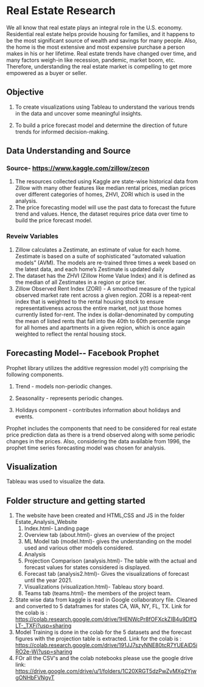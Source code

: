 # Real Estate Research

We all know that real estate plays an integral role in the U.S. economy. Residential real estate helps provide housing for families, and it happens to be the most significant source of wealth and savings for many people. Also, the home is the most extensive and most expensive purchase a person makes in his or her lifetime. Real estate trends have changed over time, and many factors weigh-in like recession, pandemic, market boom, etc. Therefore, understanding the real estate market is compelling to get more empowered as a buyer or seller.

## Objective

1. To create visualizations using Tableau to understand the various trends in the data and uncover some meaningful insights.

2. To build a price forecast model and determine the direction of future trends for informed decision-making.

## Data Understanding and Source

### Source- https://www.kaggle.com/zillow/zecon

1. The resources collected using Kaggle are state-wise historical data from Zillow with many other features like median rental prices, median prices over different categories of homes, ZHVI, ZORI which is used in the analysis.
2. The price forecasting model will use the past data to forecast the future trend and values. Hence, the dataset requires price data over time to build the price forecast model.

### Reveiw Variables

1. Zillow calculates a Zestimate, an estimate of value for each home. Zestimate is based on a suite of sophisticated “automated valuation models” (AVM). The models are re-trained three times a week based on the latest data, and each home’s Zestimate is updated daily
2. The dataset has the ZHVI (Zillow Home Value Index) and it is defined as the median of all Zestimates in a region or price tier.
3. Zillow Observed Rent Index (ZORI) - A smoothed measure of the typical observed market rate rent across a given region. ZORI is a repeat-rent index that is weighted to the rental housing stock to ensure representativeness across the entire market, not just those homes currently listed for-rent. The index is dollar-denominated by computing the mean of listed rents that fall into the 40th to 60th percentile range for all homes and apartments in a given region, which is once again weighted to reflect the rental housing stock.

## Forecasting Model-- Facebook Prophet

Prophet library utilizes the additive regression model y(t) comprising the following components.

1. Trend - models non-periodic changes.

2. Seasonality - represents periodic changes.

3. Holidays component - contributes information about holidays and events.

Prophet includes the components that need to be considered for real estate price prediction data as there is a trend observed along with some periodic changes in the prices. Also, considering the data available from 1996, the prophet time series forecasting model was chosen for analysis.

## Visualization

Tableau was used to visualize the data.

## Folder structure and getting started

1. The website have been created and HTML,CSS and JS in the folder Estate_Analysis_Website
    1. Index.html- Landing page
    2. Overview tab (about.html)- gives an overview of the project
    3. ML Model tab (model.html)- gives the understanding on the model used and various other models considered.
    4. Analysis
      1. Projection Comparison (analysis.html)- The table with the actual and forecast values for states considered is displayed.
      2. Forecast tab (analysis2.html)- Gives the visualizations of forecast until the year 2021.
    5. Visualizations (visualization.html)- Tableau story board.
    6. Teams tab (teams.html)- the members of the project team.
2. State wise data from kaggle is read in Google collaboratory file. Cleaned and converted to 5 dataframes for states CA, WA, NY, FL, TX. Link for the colab is : https://colab.research.google.com/drive/1HENWcPr8fOFXckZIB4u9DlfQLT-_TXFi?usp=sharing
3. Model Training is done in the colab for the 5 datasets and the forecast figures with the projection table is extracted. Link for the colab is : https://colab.research.google.com/drive/191JJ7szyNNE80tcR7YUEAlD5iRO2e-Wj?usp=sharing
4. FOr all the CSV's and the colab notebooks please use the google drive link: https://drive.google.com/drive/u/1/folders/1C20XRGT5dzPwZvMXg2YjwgONHbFVNgyT






